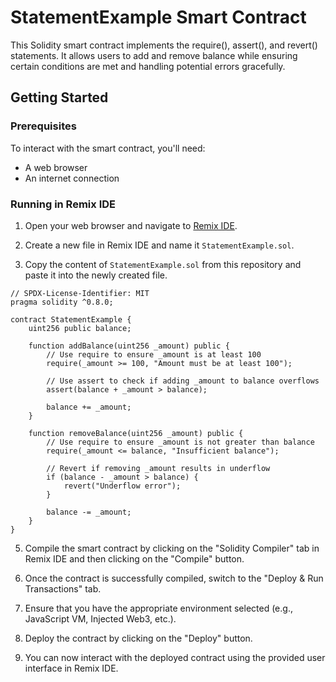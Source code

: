 # StatementExample Smart Contract

This Solidity smart contract implements the require(), assert(), and revert() statements. It allows users to add and remove balance while ensuring certain conditions are met and handling potential errors gracefully.

## Getting Started

### Prerequisites

To interact with the smart contract, you'll need:
- A web browser
- An internet connection

### Running in Remix IDE

1. Open your web browser and navigate to [Remix IDE](https://remix.ethereum.org/).

2. Create a new file in Remix IDE and name it `StatementExample.sol`.

3. Copy the content of `StatementExample.sol` from this repository and paste it into the newly created file.

```solidity
// SPDX-License-Identifier: MIT
pragma solidity ^0.8.0;

contract StatementExample {
    uint256 public balance;

    function addBalance(uint256 _amount) public {
        // Use require to ensure _amount is at least 100
        require(_amount >= 100, "Amount must be at least 100");

        // Use assert to check if adding _amount to balance overflows
        assert(balance + _amount > balance);

        balance += _amount;
    }

    function removeBalance(uint256 _amount) public {
        // Use require to ensure _amount is not greater than balance
        require(_amount <= balance, "Insufficient balance");

        // Revert if removing _amount results in underflow
        if (balance - _amount > balance) {
            revert("Underflow error");
        }

        balance -= _amount;
    }
}
```


5. Compile the smart contract by clicking on the "Solidity Compiler" tab in Remix IDE and then clicking on the "Compile" button.

6. Once the contract is successfully compiled, switch to the "Deploy & Run Transactions" tab.

7. Ensure that you have the appropriate environment selected (e.g., JavaScript VM, Injected Web3, etc.).

8. Deploy the contract by clicking on the "Deploy" button.

9. You can now interact with the deployed contract using the provided user interface in Remix IDE.
